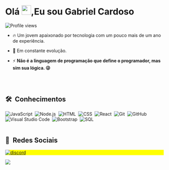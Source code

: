 <h1 align="left">Olá <img src="https://raw.githubusercontent.com/kaueMarques/kaueMarques/master/hi.gif" width="30px">,Eu sou Gabriel Cardoso</h1>
<p align="left"> <img src="https://komarev.com/ghpvc/?username=GabrielCardosoLIma&color=blue" alt="Profile views" /> </p>

- 🔥 Um jovem apaixonado por tecnologia com um pouco mais de um ano de experiência. 

- 🔭 Em constante evolução.

- ⚡ **Não é a linguagem de programação que define o programador, mas sim sua lógica. 😜**

<br><br>


## 🛠 &nbsp;Conhecimentos

![JavaScript](https://img.shields.io/badge/-JavaScript-05122A?style=flat&logo=javascript)&nbsp;
![Node.js](https://img.shields.io/badge/-Node.js-05122A?style=flat&logo=node.js)&nbsp;
![HTML](https://img.shields.io/badge/-HTML-05122A?style=flat&logo=HTML5)&nbsp;
![CSS](https://img.shields.io/badge/-CSS-05122A?style=flat&logo=CSS3&logoColor=1572B6)&nbsp;
![React](https://img.shields.io/badge/-React-05122A?style=flat&logo=react)&nbsp;
![Git](https://img.shields.io/badge/-Git-05122A?style=flat&logo=git)&nbsp;
![GitHub](https://img.shields.io/badge/-GitHub-05122A?style=flat&logo=github)&nbsp;
![Visual Studio Code](https://img.shields.io/badge/-Visual%20Studio%20Code-05122A?style=flat&logo=visual-studio-code&logoColor=007ACC)&nbsp;
![Bootstrap](https://img.shields.io/badge/-Bootstrap-05122A?style=flat&logo=bootstrap)&nbsp;
![SQL](https://img.shields.io/badge/-MySQL-05122A?style=flat&logo=sqlite)&nbsp;
<br><br>

## 📱 &nbsp;Redes Sociais
<p align="left" style="background:yellow">
<a href="https://discord.gg/exX6rNenXq"> <img align="center" src="https://img.shields.io/badge/-Gabriel Cardoso-05122A?style=flat&logo=discord" alt="discord"/></a>
</p>
<img src="https://discord.c99.nl/widget/theme-4/278317055478857728.png"/>

